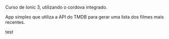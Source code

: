 Curso de Ionic 3, utilizando o cordova integrado.

App simples que utiliza a API do TMDB para gerar uma lista dos filmes mais recentes. 

test